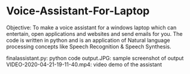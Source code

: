# Voice-Assistant-For-Laptop
Objective: To make a voice assistant for a windows laptop which can entertain, open applications and websites and send emails for you. The code is written in python and is an application of Natural language processing concepts like Speech Recognition &amp; Speech Synthesis. 
 
 finalassistant.py: python code 
 output.JPG: sample screenshot of output
 VIDEO-2020-04-21-19-11-40.mp4: video demo of the assistant
